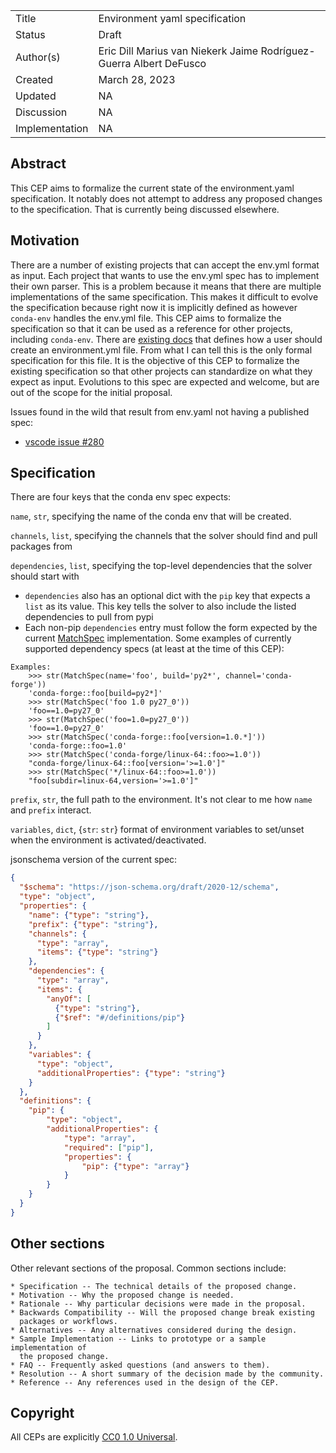 <table>
<tr><td> Title </td><td> Environment yaml specification </td>
<tr><td> Status </td><td> Draft </td></tr>
<!-- <tr><td> Status </td><td> Draft | Proposed | Accepted | Rejected | Deferred | Implemented </td></tr> -->
<tr><td> Author(s) </td>
    <td>
      Eric Dill
      Marius van Niekerk
      Jaime Rodríguez-Guerra
      Albert DeFusco
    </td>
</tr>
<tr><td> Created </td><td> March 28, 2023</td></tr>
<tr><td> Updated </td><td> NA </td></tr>
<tr><td> Discussion </td><td> NA </td></tr>
<tr><td> Implementation </td><td> NA </td></tr>
</table>

## Abstract

This CEP aims to formalize the current state of the environment.yaml specification.
It notably does not attempt to address any proposed changes to the specification.
That is currently being discussed elsewhere.

## Motivation

There are a number of existing projects that can accept the env.yml format as input.
Each project that wants to use the env.yml spec has to implement their own parser.
This is a problem because it means that there are multiple implementations of the same specification.
This makes it difficult to evolve the specification because right now it is implicitly defined as however `conda-env` handles the env.yml file.
This CEP aims to formalize the specification so that it can be used as a reference for other projects, including `conda-env`.
There are [existing docs](https://conda.io/projects/conda/en/latest/user-guide/tasks/manage-environments.html) that defines how a user should create an environment.yml file.
From what I can tell this is the only formal specification for this file.
It is the objective of this CEP to formalize the existing specification so that other projects can standardize on what they expect as input.
Evolutions to this spec are expected and welcome, but are out of the scope for the initial proposal.

Issues found in the wild that result from env.yaml not having a published spec:
- [vscode issue #280](https://github.com/microsoft/vscode-python/issues/280)

## Specification

There are four keys that the conda env spec expects:

`name`, `str`, specifying the name of the conda env that will be created.

`channels`, `list`, specifying the channels that the solver should find and pull packages from

`dependencies`, `list`, specifying the top-level dependencies that the solver should start with
- `dependencies` also has an optional dict with the `pip` key that expects a `list` as its value. This key tells the solver to also include the listed dependencies to pull from pypi
- Each non-pip `dependencies` entry must follow the form expected by the current [MatchSpec](https://github.com/conda/conda/blob/a8e441e3c0e80b0d4e1595579f7d9eaad2b0fb2b/conda/models/match_spec.py#L92) implementation. Some examples of currently supported dependency specs (at least at the time of this CEP):
```
Examples:
    >>> str(MatchSpec(name='foo', build='py2*', channel='conda-forge'))
    'conda-forge::foo[build=py2*]'
    >>> str(MatchSpec('foo 1.0 py27_0'))
    'foo==1.0=py27_0'
    >>> str(MatchSpec('foo=1.0=py27_0'))
    'foo==1.0=py27_0'
    >>> str(MatchSpec('conda-forge::foo[version=1.0.*]'))
    'conda-forge::foo=1.0'
    >>> str(MatchSpec('conda-forge/linux-64::foo>=1.0'))
    "conda-forge/linux-64::foo[version='>=1.0']"
    >>> str(MatchSpec('*/linux-64::foo>=1.0'))
    "foo[subdir=linux-64,version='>=1.0']"
```

`prefix`, `str`, the full path to the environment. It's not clear to me how `name` and `prefix` interact.

`variables`, `dict`, {`str`: `str`} format of environment variables to set/unset when the environment is activated/deactivated.

jsonschema version of the current spec:

```json
{
  "$schema": "https://json-schema.org/draft/2020-12/schema",
  "type": "object",
  "properties": {
    "name": {"type": "string"},
    "prefix": {"type": "string"},
    "channels": {
      "type": "array",
      "items": {"type": "string"}
    },
    "dependencies": {
      "type": "array",
      "items": {
        "anyOf": [
          {"type": "string"},
          {"$ref": "#/definitions/pip"}
        ]
      }
    },
    "variables": {
      "type": "object",
      "additionalProperties": {"type": "string"}
    }
  },
  "definitions": {
    "pip": {
        "type": "object",
        "additionalProperties": {
            "type": "array",
            "required": ["pip"],
            "properties": {
                "pip": {"type": "array"}
            }
        }
    }
  }
}
```

## Other sections

Other relevant sections of the proposal.  Common sections include:

    * Specification -- The technical details of the proposed change.
    * Motivation -- Why the proposed change is needed.
    * Rationale -- Why particular decisions were made in the proposal.
    * Backwards Compatibility -- Will the proposed change break existing
      packages or workflows.
    * Alternatives -- Any alternatives considered during the design.
    * Sample Implementation -- Links to prototype or a sample implementation of
      the proposed change.
    * FAQ -- Frequently asked questions (and answers to them).
    * Resolution -- A short summary of the decision made by the community.
    * Reference -- Any references used in the design of the CEP.

## Copyright

All CEPs are explicitly [CC0 1.0 Universal](https://creativecommons.org/publicdomain/zero/1.0/).
